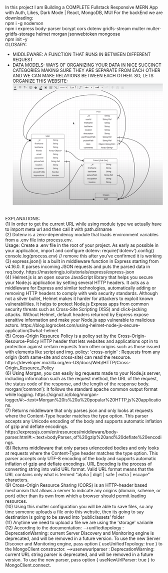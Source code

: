 In this project I am Building a COMPLETE Fullstack Responsive MERN App with Auth, Likes, Dark Mode | React, MongoDB, MUI
For the backEnd we are downloading:
<br />
npm i -g nodemon
<br />
npm i express body-parser bcrypt cors dotenv gridfs-stream multer multer-gridfs-storage helmet morgan jsonwebtoken mongoose
<br />
npm init -y
<br />
GLOSARY:
- MIDDLEWARE: A FUNCTION THAT RUNS IN BETWEEN DIFFERENT REQUEST
- DATA MODELS: WAYS OF ORGANIZING YOUR DATA IN NICE SUCCINCT CATEGORIES MAKING SURE THEY ARE SEPARATE FROM EACH OTHER AND WE CAN MAKE RELAYIONS BETWEEN EACH OTHER. SO, LETS ORGANIZE THIS WEBSITE:
![Alt DataModels](DATA_MODELS.png)

<br />
EXPLANATIONS:
<br />
(1) In order to get the current URL while using module type we actually have to import meta url and then call it with path.dirname <br />
(2) Dotenv is a zero-dependency module that loads environment variables from a .env file into process.env.<br />
Usage: 
Create a .env file in the root of your project. As early as possible in your application, import and configure dotenv:
require('dotenv').config()
console.log(process.env) // remove this after you've confirmed it is working
(3) express.json() is a built in middleware function in Express starting from v4.16.0. It parses incoming JSON requests and puts the parsed data in req.body. https://masteringjs.io/tutorials/express/express-json<br />
(4) Helmet.js is an open source JavaScript library that helps you secure your Node.js application by setting several HTTP headers. It acts as a middleware for Express and similar technologies, automatically adding or removing HTTP headers to comply with web security standards. Although not a silver bullet, Helmet makes it harder for attackers to exploit known vulnerabilities. It helps to protect Node.js Express apps from common security threats such as Cross-Site Scripting (XSS) and click-jacking attacks. Without Helmet, default headers returned by Express expose sensitive information and make your Node.js app vulnerable to malicious actors. https://blog.logrocket.com/using-helmet-node-js-secure-application/#what-helmet
<br />
(5) Cross-Origin Resource Policy is a policy set by the Cross-Origin-Resource-Policy HTTP header that lets websites and applications opt in to protection against certain requests from other origins such as those issued with elements like script and img. policy: 'cross-origin' : Requests from any origin (both same-site and cross-site) can read the resource.
https://developer.mozilla.org/en-US/docs/Web/HTTP/Cross-Origin_Resource_Policy
<br />
(6) Using Morgan, you can easily log requests made to your Node.js server, including information such as the request method, the URL of the request, the status code of the response, and the length of the response body. 
morgan(’common’): It follows the standard apache common output format while logging. https://signoz.io/blog/morgan-logger/#:~:text=Morgan%20is%20a%20popular%20HTTP,js%20applications.
<br />
(7) Returns middleware that only parses json and only looks at requests where the Content-Type header matches the type option. This parser accepts any Unicode encoding of the body and supports automatic inflation of gzip and deflate encodings. https://expressjs.com/en/resources/middleware/body-parser.html#:~:text=bodyParser.,of%20gzip%20and%20deflate%20encodings.
<br />
(8) Returns middleware that only parses urlencoded bodies and only looks at requests where the Content-Type header matches the type option. This parser accepts only UTF-8 encoding of the body and supports automatic inflation of gzip and deflate encodings. URL Encoding is the process of converting string into valid URL format. Valid URL format means that the URL contains only what is termed "alpha | digit | safe | extra | escape" characters.
<br />
(9) Cross-Origin Resource Sharing (CORS) is an HTTP-header based mechanism that allows a server to indicate any origins (domain, scheme, or port) other than its own from which a browser should permit loading resources. 
<br />
(10) Using this multer configuration you will be able to save files, so any time someone uploads a file onto this website, then its going to say destination is going to be saved into 'public/assets' folder
<br />
(11) Anytime we need to upload a file we are using the 'storage' varianle 
<br />
(12) According to the documentation:
-->unifiedtopology : DeprecationWarning: current Server Discovery and Monitoring engine is deprecated, and will be removed in a future version. To use the new Server Discover and Monitoring engine, pass option { useUnifiedTopology: true } to the MongoClient constructor.
-->usenewurlparser : DeprecationWarning: current URL string parser is deprecated, and will be removed in a future version. To use the new parser, pass option { useNewUrlParser: true } to MongoClient.connect.
